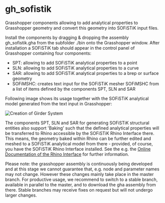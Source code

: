 # gh_sofistik

Grasshopper components allowing to add analytical properties to Grasshopper geometry and convert this geometry into SOFiSTiK input files.

Install the components by dragging & dropping the assembly gh_sofistik.gha from the subfolder ./bin onto the Grasshopper window.
After installation a SOFiSTiK tab should appear in the control panel of Grasshopper containing four components:

* SPT: allowing to add SOFiSTiK analytical properties to a point
* SLN: allowing to add SOFiSTiK analytical properties to a curve
* SAR: allowing to add SOFiSTiK analytical properties to a brep or surface geometry
* SOFiMSHC: creates text input for the SOFiSTiK mesher SOFiMSHC from a list of items defined by the components SPT, SLN and SAR

Following image shows its usage together with the SOFiSTiK analytical model generated from the text input in Grasshopper:

![Creation of Girder System](https://github.com/SOFiSTiK/gh_sofistik/blob/master/gh_sofistik/examples/img/girder_system_01.JPG)

The components SPT, SLN and SAR for generating SOFiSTiK structural entities also support 'Baking' such that the defined 
analytical properties will be transferred to Rhino accessible by the SOFiSTiK Rhino Interface there.
This means, the geometry baked within Rhino can be further edited and meshed to a SOFiSTiK analytical model from there - 
provided, of course, you have the SOFiSTiK Rhino Interface installed.
See the e.g. the [Online Documentation of the Rhino Interface](https://www.sofistik.de/documentation/2018/en/rhino_interface/index.html) for further information. 

Please note: the grasshopper assembly is continuously being developed and at this stage we cannot guarantee that, e.g.
node and parameter names may not change. However these changes mainly take place in the master branch.
For productive usage, we recommend to switch to a stable branch, available in parallel to the master, and to download the 
gha assembly from there. Stable branches may receive fixes on request but will not undergo larger changes.
